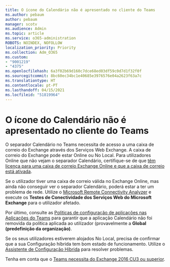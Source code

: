 ```yaml
---
title: O ícone do Calendário não é apresentado no cliente do Teams
ms.author: pebaum
author: pebaum
manager: scotv
ms.audience: Admin
ms.topic: article
ms.service: o365-administration
ROBOTS: NOINDEX, NOFOLLOW
localization_priority: Priority
ms.collection: Adm_O365
ms.custom:
- "9001219"
- "4375"
ms.openlocfilehash: 6a3f02b69d160c7dce68ed03df59c0d7d1f32f0f
ms.sourcegitcommit: 8bc60ec34bc1e40685e3976576e04a2623f63a7c
ms.translationtype: HT
ms.contentlocale: pt-PT
ms.lasthandoff: 04/15/2021
ms.locfileid: "51819964"
---
```

# <a name="calendar-icon-not-showing-in-teams-client"></a>O ícone do Calendário não é apresentado no cliente do Teams

O separador Calendário no Teams necessita de acesso a uma caixa de correio do Exchange através dos Serviços Web Exchange. A caixa de correio do Exchange pode estar Online ou No Local. Para utilizadores Online que não vejam o separador Calendário, certifique-se de que [têm licença para uma caixa de correio Exchange Online e que a caixa de correio está ativada](https://docs.microsoft.com/exchange/recipients-in-exchange-online/create-user-mailboxes).

Se o utilizador tiver uma caixa de correio válida no Exchange Online, mas ainda não conseguir ver o separador Calendário, poderá estar a ter um problema de rede. Utilize o [Microsoft Remote Connectivity Analyzer](https://testconnectivity.microsoft.com/) e execute os **Testes de Conectividade dos Serviços Web do Microsoft Exchange** para o utilizador afetado.

Por último, consulte as [Políticas de configuração de aplicações nas Aplicações do Teams](https://admin.teams.microsoft.com/policies/app-setup) para garantir que a aplicação Calendário não foi removida da política aplicada ao utilizador (provavelmente a **Global (predefinição da organização)**.

Se os seus utilizadores estiverem alojados No Local, precisa de confirmar que a sua Configuração híbrida tem bom estado de funcionamento. Utilize o [Assistente de Configuração Híbrida](https://docs.microsoft.com/exchange/hybrid-deployment/hybrid-agent) para resolver problemas.

Tenha em conta que o [Teams necessita do Exchange 2016 CU3 ou superior](https://docs.microsoft.com/microsoftteams/exchange-teams-interact).
